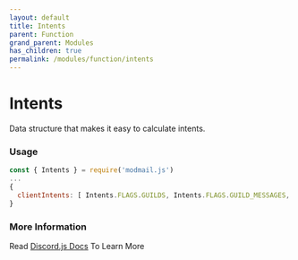 ```yaml
---
layout: default
title: Intents
parent: Function
grand_parent: Modules
has_children: true
permalink: /modules/function/intents
---
```


# Intents 
Data structure that makes it easy to calculate intents.

### Usage
```js
const { Intents } = require('modmail.js')
...
{
  clientIntents: [ Intents.FLAGS.GUILDS, Intents.FLAGS.GUILD_MESSAGES, Intents.FLAGS.GUILD_MESSAGE_REACTIONS, Intents.FLAGS.DIRECT_MESSAGES ]
}
```

### More Information
Read [Discord.js Docs](https://discord.js.org/#/docs/main/stable/class/Intents) To Learn More

